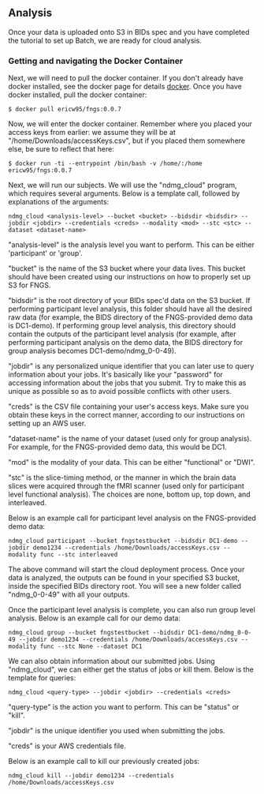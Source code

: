 ## Analysis

Once your data is uploaded onto S3 in BIDs spec and you have completed the tutorial to set up Batch, we are ready for cloud analysis.

### Getting and navigating the Docker Container

Next, we will need to pull the docker container. If you don't already have docker installed, see the docker page for details [docker](https://docs.docker.com/engine/installation/). Once you have docker installed, pull the docker container:

```
$ docker pull ericw95/fngs:0.0.7
```

Now, we will enter the docker container. Remember where you placed your access keys from earlier: we assume they will be at "/home/Downloads/accessKeys.csv", but if you placed them somewhere else, be sure to reflect that here:

```
$ docker run -ti --entrypoint /bin/bash -v /home/:/home ericw95/fngs:0.0.7
```

Next, we will run our subjects. We will use the "ndmg_cloud" program, which requires several arguments. Below is a template call, followed by explanations of the arguments:

```
ndmg_cloud <analysis-level> --bucket <bucket> --bidsdir <bidsdir> --jobdir <jobdir> --credentials <creds> --modality <mod> --stc <stc> --dataset <dataset-name>
```

"analysis-level" is the analysis level you want to perform. This can be either 'participant' or 'group'.

"bucket" is the name of the S3 bucket where your data lives. This bucket should have been created using our instructions on how to properly set up S3 for FNGS.

"bidsdir" is the root directory of your BIDs spec'd data on the S3 bucket. If performing participant level analysis, this folder should have all the desired raw data (for example, the BIDS directory of the FNGS-provided demo data is DC1-demo). If performing group level analysis, this directory should contain the outputs of the participant level analysis (for example, after performing participant analysis on the demo data, the BIDS directory for group analysis becomes DC1-demo/ndmg_0-0-49).

"jobdir" is any personalized unique identifier that you can later use to query information about your jobs. It's basically like your "password" for accessing information about the jobs that you submit. Try to make this as unique as possible so as to avoid possible conflicts with other users.

"creds" is the CSV file containing your user's access keys. Make sure you obtain these keys in the correct manner, according to our instructions on setting up an AWS user.

"dataset-name" is the name of your dataset (used only for group analysis). For example, for the FNGS-provided demo data, this would be DC1.

"mod" is the modality of your data. This can be either "functional" or "DWI".

"stc" is the slice-timing method, or the manner in which the brain data slices were acquired through the fMRI scanner (used only for participant level functional analysis). The choices are none, bottom up, top down, and interleaved.

Below is an example call for participant level analysis on the FNGS-provided demo data:

```
ndmg_cloud participant --bucket fngstestbucket --bidsdir DC1-demo --jobdir demo1234 --credentials /home/Downloads/accessKeys.csv --modality func --stc interleaved
```

The above command will start the cloud deployment process. Once your data is analyzed, the outputs can be found in your specified S3 bucket, inside the specified BIDs directory root. You will see a new folder called "ndmg_0-0-49" with all your outputs.

Once the participant level analysis is complete, you can also run group level analysis. Below is an example call for our demo data:

```
ndmg_cloud group --bucket fngstestbucket --bidsdir DC1-demo/ndmg_0-0-49 --jobdir demo1234 --credentials /home/Downloads/accessKeys.csv --modality func --stc None --dataset DC1
```
We can also obtain information about our submitted jobs. Using "ndmg_cloud", we can either get the status of jobs or kill them. Below is the template for queries:

```
ndmg_cloud <query-type> --jobdir <jobdir> --credentials <creds>
```

"query-type" is the action you want to perform. This can be "status" or "kill".

"jobdir" is the unique identifier you used when submitting the jobs.

"creds" is your AWS credentials file.

Below is an example call to kill our previously created jobs:

```
ndmg_cloud kill --jobdir demo1234 --credentials /home/Downloads/accessKeys.csv
```

